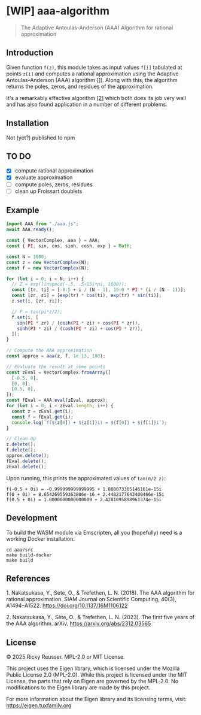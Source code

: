 # [WIP] aaa-algorithm

> The Adaptive Antoulas-Anderson (AAA) Algorithm for rational approximation

## Introduction

Given function `f(z)`, this module takes as input values `f[i]` tabulated at points `z[i]` and computes a rational approximation using the Adaptive Antoulas-Anderson (AAA) algorithm [\[1\]](#ref1). Along with this, the algorithm returns the poles, zeros, and residues of the approximation.

It's a remarkably effective algorithm [\[2\]](#ref2) which both does its job very well and has also found application in a number of different problems.

## Installation

Not (yet?) published to npm

## TO DO

- [x] compute rational approximation
- [x] evaluate approximation
- [ ] compute poles, zeros, residues
- [ ] clean up Froissart doublets

## Example

```javascript
import AAA from "./aaa.js";
await AAA.ready();

const { VectorComplex, aaa } = AAA;
const { PI, sin, cos, sinh, cosh, exp } = Math;

const N = 1000;
const z = new VectorComplex(N);
const f = new VectorComplex(N);

for (let i = 0; i < N; i++) {
  // Z = exp(linspace(-.5, .5+15i*pi, 1000));
  const [tr, ti] = [-0.5 + i / (N - 1), 15.0 * PI * (i / (N - 1))];
  const [zr, zi] = [exp(tr) * cos(ti), exp(tr) * sin(ti)];
  z.set(i, [zr, zi]);

  // F = tan(pi*z/2);
  f.set(i, [
    sin(PI * zr) / (cosh(PI * zi) + cos(PI * zr)),
    sinh(PI * zi) / (cosh(PI * zi) + cos(PI * zr)),
  ]);
}

// Compute the AAA approximation
const approx = aaa(z, f, 1e-13, 100);

// Evaluate the result at some points
const zEval = VectorComplex.fromArray([
  [-0.5, 0],
  [0, 0],
  [0.5, 0],
]);
const fEval = AAA.eval(zEval, approx);
for (let i = 0; i < zEval.length; i++) {
  const z = zEval.get(i);
  const f = fEval.get(i);
  console.log(`f(${z[0]} + ${z[1]}i) = ${f[0]} + ${f[1]}i`);
}

// Clean up
z.delete();
f.delete();
approx.delete();
fEval.delete();
zEval.delete();
```

Upon running, this prints the approximated values of `tan(π/2 z)`:

```
f(-0.5 + 0i) = -0.999999999999995 + 1.888073305146161e-15i
f(0 + 0i) = 8.654269559363806e-16 + 2.4482177643400466e-15i
f(0.5 + 0i) = 1.0000000000000009 + 2.4281095898961374e-15i
```

## Development

To build the WASM module via Emscripten, all you (hopefully) need is a working Docker installation.

```
cd aaa/src
make build-docker
make build
```

## References

<a name="ref1"></a>1. Nakatsukasa, Y., Sete, O., & Trefethen, L. N. (2018). The AAA algorithm for rational approximation. SIAM Journal on Scientific Computing, 40(3), A1494–A1522. https://doi.org/10.1137/16M1106122

<a name="ref2"></a>2. Nakatsukasa, Y., Sète, O., & Trefethen, L. N. (2023). The first five years of the AAA algorithm. arXiv. https://arxiv.org/abs/2312.03565

## License

&copy; 2025 Ricky Reusser. MPL-2.0 or MIT License.

This project uses the Eigen library, which is licensed under the Mozilla Public License 2.0 (MPL-2.0). While this project is licensed under the MIT License, the parts that rely on Eigen are governed by the MPL-2.0. No modifications to the Eigen library are made by this project.

For more information about the Eigen library and its licensing terms, visit: https://eigen.tuxfamily.org
